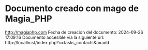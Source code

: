 # Documento creado con mago de Magia_PHP 
http://magiaphp.com 
Fecha de creacion del documento: 2024-09-26 17:09:16 
Documento accesible via la siguiente url:  
http://localhost/index.php?c=tasks_contacts&a=add 

